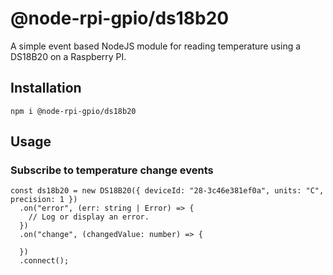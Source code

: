 # @node-rpi-gpio/ds18b20
A simple event based NodeJS module for reading temperature using a DS18B20 on a Raspberry PI.

## Installation
```
npm i @node-rpi-gpio/ds18b20
```

## Usage
### Subscribe to temperature change events
```
const ds18b20 = new DS18B20({ deviceId: "28-3c46e381ef0a", units: "C", precision: 1 })
  .on("error", (err: string | Error) => {
    // Log or display an error.
  })
  .on("change", (changedValue: number) => {
    
  })
  .connect();
```
